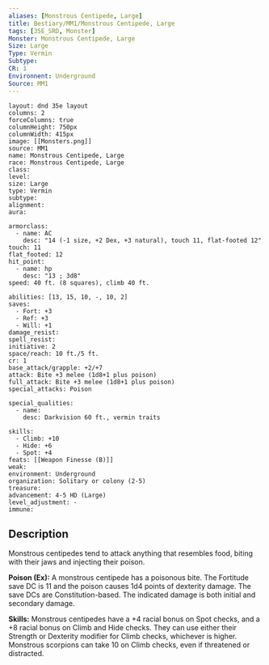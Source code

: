 ```yaml
---
aliases: [Monstrous Centipede, Large]
title: Bestiary/MM1/Monstrous Centipede, Large
tags: [35E_SRD, Monster]
Monster: Monstrous Centipede, Large
Size: Large
Type: Vermin
Subtype: 
CR: 1
Environnent: Underground
Source: MM1
---
```


```statblock
layout: dnd 35e layout
columns: 2
forceColumns: true
columnHeight: 750px
columnWidth: 415px
image: [[Monsters.png]]
source: MM1
name: Monstrous Centipede, Large
race: Monstrous Centipede, Large
class: 
level: 
size: Large
type: Vermin
subtype: 
alignment: 
aura: 

armorclass:
  - name: AC
    desc: "14 (-1 size, +2 Dex, +3 natural), touch 11, flat-footed 12"
touch: 11
flat_footed: 12
hit_point:
  - name: hp
    desc: "13 ; 3d8"
speed: 40 ft. (8 squares), climb 40 ft.

abilities: [13, 15, 10, -, 10, 2]
saves:
  - Fort: +3
  - Ref: +3
  - Will: +1
damage_resist: 
spell_resist: 
initiative: 2
space/reach: 10 ft./5 ft.
cr: 1
base_attack/grapple: +2/+7
attack: Bite +3 melee (1d8+1 plus poison)
full_attack: Bite +3 melee (1d8+1 plus poison)
special_attacks: Poison

special_qualities:
  - name: 
    desc: Darkvision 60 ft., vermin traits

skills:
  - Climb: +10
  - Hide: +6
  - Spot: +4
feats: [[Weapon Finesse (B)]]
weak: 
environment: Underground
organization: Solitary or colony (2-5)
treasure: 
advancement: 4-5 HD (Large)
level_adjustment: -
immune: 
```

## Description

<p>Monstrous centipedes tend to attack anything that resembles food, biting with their jaws and injecting their poison.</p>
<p>
            <b>Poison (Ex):</b> A monstrous centipede has a poisonous bite. The Fortitude save DC is 11 and the poison causes 1d4 points of dexterity damage. The save DCs are Constitution-based. The indicated damage is both initial and secondary damage.</p>
<p>
            <b>Skills:</b> Monstrous centipedes have a +4 racial bonus on Spot checks, and a +8 racial bonus on Climb and Hide checks. They can use either their Strength or Dexterity modifier for Climb checks, whichever is higher. Monstrous scorpions can take 10 on Climb checks, even if threatened or distracted.</p>